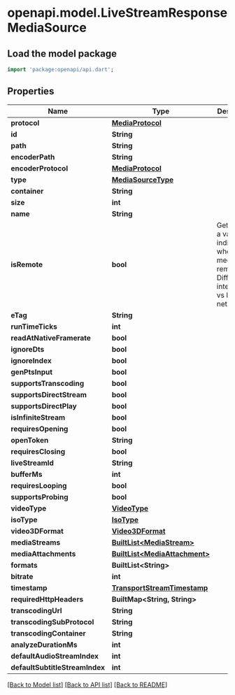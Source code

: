 # openapi.model.LiveStreamResponseMediaSource

## Load the model package
```dart
import 'package:openapi/api.dart';
```

## Properties
Name | Type | Description | Notes
------------ | ------------- | ------------- | -------------
**protocol** | [**MediaProtocol**](MediaProtocol.md) |  | [optional] 
**id** | **String** |  | [optional] 
**path** | **String** |  | [optional] 
**encoderPath** | **String** |  | [optional] 
**encoderProtocol** | [**MediaProtocol**](MediaProtocol.md) |  | [optional] 
**type** | [**MediaSourceType**](MediaSourceType.md) |  | [optional] 
**container** | **String** |  | [optional] 
**size** | **int** |  | [optional] 
**name** | **String** |  | [optional] 
**isRemote** | **bool** | Gets or sets a value indicating whether the media is remote.  Differentiate internet url vs local network. | [optional] 
**eTag** | **String** |  | [optional] 
**runTimeTicks** | **int** |  | [optional] 
**readAtNativeFramerate** | **bool** |  | [optional] 
**ignoreDts** | **bool** |  | [optional] 
**ignoreIndex** | **bool** |  | [optional] 
**genPtsInput** | **bool** |  | [optional] 
**supportsTranscoding** | **bool** |  | [optional] 
**supportsDirectStream** | **bool** |  | [optional] 
**supportsDirectPlay** | **bool** |  | [optional] 
**isInfiniteStream** | **bool** |  | [optional] 
**requiresOpening** | **bool** |  | [optional] 
**openToken** | **String** |  | [optional] 
**requiresClosing** | **bool** |  | [optional] 
**liveStreamId** | **String** |  | [optional] 
**bufferMs** | **int** |  | [optional] 
**requiresLooping** | **bool** |  | [optional] 
**supportsProbing** | **bool** |  | [optional] 
**videoType** | [**VideoType**](VideoType.md) |  | [optional] 
**isoType** | [**IsoType**](IsoType.md) |  | [optional] 
**video3DFormat** | [**Video3DFormat**](Video3DFormat.md) |  | [optional] 
**mediaStreams** | [**BuiltList&lt;MediaStream&gt;**](MediaStream.md) |  | [optional] 
**mediaAttachments** | [**BuiltList&lt;MediaAttachment&gt;**](MediaAttachment.md) |  | [optional] 
**formats** | **BuiltList&lt;String&gt;** |  | [optional] 
**bitrate** | **int** |  | [optional] 
**timestamp** | [**TransportStreamTimestamp**](TransportStreamTimestamp.md) |  | [optional] 
**requiredHttpHeaders** | **BuiltMap&lt;String, String&gt;** |  | [optional] 
**transcodingUrl** | **String** |  | [optional] 
**transcodingSubProtocol** | **String** |  | [optional] 
**transcodingContainer** | **String** |  | [optional] 
**analyzeDurationMs** | **int** |  | [optional] 
**defaultAudioStreamIndex** | **int** |  | [optional] 
**defaultSubtitleStreamIndex** | **int** |  | [optional] 

[[Back to Model list]](../README.md#documentation-for-models) [[Back to API list]](../README.md#documentation-for-api-endpoints) [[Back to README]](../README.md)


